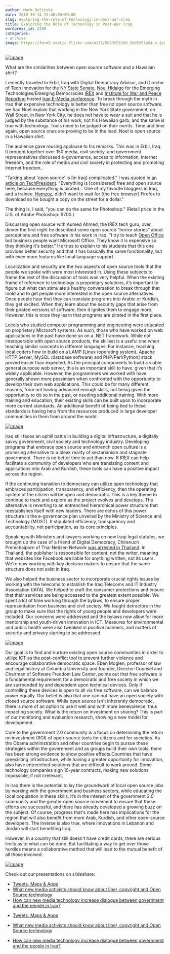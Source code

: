 ```yaml
---
author: Mark Belinsky
date: 2010-10-14 15:48:06+00:00
slug: exploring-the-role-of-technology-in-post-war-iraq
title: Exploring the Role of Technology in Post-War Iraq
wordpress_id: 2290
categories:
- archive
image: https://farm5.static.flickr.com/4133/5073555298_38d5391a54_o.jpg
---
```

[![image](https://farm5.static.flickr.com/4133/5073555298_38d5391a54_o.jpg)](http://www.flickr.com/photos/digitaldemocracy/5073555450/)





What are the similarities between open source software and a Hawaiian shirt?

I recently traveled to Erbil, Iraq with Digital Democracy Advisor, and Director of Tech Innovation for the [NY State Senate](http://www.nysenate.gov/department/cio), [Noel Hidalgo](http://noneck.org/) for the Emerging Technologies/Emerging Democracies [IREX](http://irex.org/) and [Institute for War and Peace Reporting](http://iwpr.net) hosted [Iraq E-Media conference](http://www.iraqemedia.net/). To break through the myth in Iraq that expensive technology is better than free  nd open source software, we had Noel explain that working in the New York State government, on Wall Street, in New York City, he does not have to wear a suit and that he is judged by the substance of his work, not his Hawaiian garb, and the same is true with technology. Tools need to be judged on their merits. Time and time again, open source ones are proving to be in the lead. Noel is open source in a Hawaiian shirt.

The audience gave rousing applause to his remarks. This was  in Erbil, Iraq. It brought together over 150 media, civil society, and government representatives discussed e-governance, access to information, internet freedom, and the role of media and civil society in protecting and promoting Internet freedom..

"Talking about 'open source' is [in Iraq] complicated," I was quoted in  [an article on TechPresident](http://techpresident.com/blog-entry/lost-translation-challenges-talking-drupal-Iraq). "Everything is [considered] free and open source here, because everything is pirated... One of my favorite bloggers in Iraq, and a trainee, [Hamzoz](http://www.iraqistreets.com/), didn't want to wait for [the free browser] Firefox to download so he bought a copy on the street for a dollar."

The thing is, I said, "you can do the same for Photoshop." (Retail price in the U.S. of Adobe Photoshop: $700.)

Discussing open source with Aumed Ahmed, the IREX tech guru, over dinner the first night he described some open source “horror stories” about perceptions and free software in his work in Iraq. "I try to teach [Open Office](http://www.openoffice.org/) but business people want Microsoft Office. They know it is expensive so they thinking it's better." He tries to explain to his students that this one provides better security and that it has basically the same functionality, but with even more features like local language support.

Localization and security are the two aspects of open source tools that the people we spoke with were most interested in. Using these subjects to frame the rest of the discussion of tools was very helpful. When the existing frame of reference to technology is proprietary solutions, it’s important to figure out what can stimulate a healthy conversation to break through that mold and to get people more interested in the open source alternatives. Once people hear that they can translate programs into Arabic or Kurdish, they get excited. When they learn about the security gaps that arise from their pirated versions of software, then it ignites them to engage more. However, this is once they learn that programs are pirated in the first place.

Locals who studied computer programming and engineering were educated on proprietary Microsoft systems. As such, those who have worked on web applications in the past have done so on a .NET framework. While not interoperable with open source products, the skillset is a useful one when teaching similar concepts in different languages. For instance, teaching local coders how to build on a LAMP [Linux (operating system), Apache HTTP Server, MySQL (database software) and PHP/Perl/Python] stack proved easier than expected. As the principal components to build a viable general purpose web server, this is an important skill to have, given that it’s widely applicable. However, the programmers we worked with have generally shown more pessimism when confronted with the opportunity to develop their own web applications. This could be for many different reasons, from not having advanced enough skills, not being given the opportunity to do so in the past, or needing additional training. With more training and education, their existing skills can be built upon to incorporate more current standards. An additional benefit of being tied to these standards is having help from the resources produced in large developer communities in them from around the world.

[![image](https://farm5.static.flickr.com/4091/5072957785_e8a667d2a5_o.jpg)](http://www.flickr.com/photos/digitaldemocracy/5072957785/)

Iraq still faces an uphill battle in building a digital infrastructure, a digitally savvy government, civil society and technology industry. Developing programs that embrace open source and entrench open culture is a promising alternative to a bleak reality of sectarianism and stagnate government. There is no better time to act than now. If IREX can help facilitate a community of developers who are translating content and applications into Arab and Kurdish, these tools can have a positive impact across the region.

If the continuing transition to democracy can utilize open technology that embraces participation, transparency, and efficiency, then the operating system of the citizen will be open and democratic. This is a key theme to continue to track and explore as the project evolves and develops. The alternative is reverting to an entrenched hierarchical power structure that reestablishes itself with new leaders. There are echos of this power structure in the e-governance plan unveiled by the Ministry of Science and Technology (MOST). It stipulated efficiency, transparency and accountability, not participation, as its core principles.

Speaking with Ministers and lawyers working on new Iraqi legal statutes, we brought up the case of a friend of Digital Democracy, Chiranuch Premchaiporn of Thai Netizen Network [was arrested in Thailand](http://freejiew.blogspot.com/). In Thailand, the publisher is responsible for content, not the writer, meaning that websites like Facebook are liable for anything written, not its users. We're now working with key decision makers to ensure that the same structure does not exist in Iraq.

We also helped the business sector to incorporate crucial rights issues by working with the telecoms to establish the Iraq Telecoms and IT Industry Association (IATA). We helped to craft the consumer protections and ensure that their services are being accessed to the greatest extent possible. We spent a lot of time working through the bylaws, to ensure proper representation from business and civil society. We fought detractors in the group to make sure that the rights of young people and developers were included. Our concerns were addressed and the bylaws now allow for more mentorship and youth-driven innovation in ICT. Measures for environmental and public health were also tweaked in positive manners, and matters of security and privacy starting to be addressed.

[![image](https://farm2.static.flickr.com/1080/5099660330_cfbe8ac8db.jpg)](http://www.wordle.net/show/wrdl/2578863/IraqTech2)

Our goal is to find and nurture existing open source communities in order to utilize ICT as the post-conflict tool to prevent further violence and encourage collaborative democratic space. Eben Moglen, professor of law and legal history at Columbia University and founder, Director-Counsel and Chairman of Software Freedom Law Center, points out that free software is a fundamental requirement for a democratic and free society in which we are surrounded by and dependent upon technical devices. Only if controlling these devices is open to all via free software, can we balance power equally. Our belief is also that one can not have an open society with closed source software. While open source isn't inherently democratic, there is more of an option to use it well and with more benevolence, thus impacting society. What is the return on investment on sharing? This is part of our monitoring and evaluation research, showing a new model for development.

Core to the government 2.0 community is a focus on determining the return on investment (ROI) of open-source tools for citizens and for societies. As the Obama administration and other countries begin to pursue these strategies within the government and as groups build their own tools, there has been strong evidence to show positive effects.Countries that have preexisting infrastructure, while having a greater opportunity for innovation, also have entrenched solutions that are difficult to work around. Some technology companies sign 10-year contracts, making new solutions impossible, if not irrelevant.

In Iraq there is the potential to lay the groundwork of local open source jobs by working with the government and business sectors, while educating the local population in these skills. It’s in the interest of the government 2.0 community and the greater open source movement to ensure that these efforts are successful, and there has already developed a growing buzz on the subject. Of course, progress that's made here has implications for the region that will also benefit from more Arab, Kurdish, and other open-source developers. The inverse is also true, where innovations in Lebanon and Jordan will start benefiting Iraq.

However, in a country that still doesn't have credit cards, there are serious limits as to what can be done. But facilitating a way to get over those hurdles means a collaborative method that will lead to the mutual benefit of all those involved.

[![image](https://farm5.static.flickr.com/4128/5073555542_d97f4e77c5_o.jpg)](http://www.flickr.com/photos/digitaldemocracy/5073555542/sizes/o/in/photostream/)

Check out our presentations on slideshare:

*   [Tweets, Maps & Apps][14]
*   [What new media activists should know about libel, copyright and Open Source technology][15]
*   [How can new media technology increase dialogue between government and the people in Iraq?][16]




  [2]: http://www.nysenate.gov/department/cio
 [3]: http://noneck.org/
 [4]: http://irex.org/
 [5]: http://iwpr.net
 [6]: http://www.iraqemedia.net/
 [7]: http://techpresident.com/blog-entry/lost-translation-challenges-talking-drupal-Iraq
 [8]: http://www.iraqistreets.com/
 [9]: http://www.openoffice.org/
  [11]: http://freejiew.blogspot.com/
   [14]: https://www.slideshare.net/mbelinsky/tweets-maps-apps
 [15]: https://www.slideshare.net/mbelinsky/iraq3
 [16]: https://www.slideshare.net/mbelinsky/how-can-new-media-technology-increase-dialogue-between-government-and-the-people-in-iraq



  * [Tweets, Maps & Apps](https://www.slideshare.net/mbelinsky/tweets-maps-apps)


  * [What new media activists should know about libel, copyright and Open Source technology](https://www.slideshare.net/mbelinsky/iraq3)


  * [How can new media technology increase dialogue between government and the people in Iraq?](https://www.slideshare.net/mbelinsky/how-can-new-media-technology-increase-dialogue-between-government-and-the-people-in-iraq)
